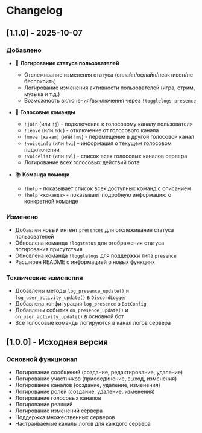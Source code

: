 # Changelog

## [1.1.0] - 2025-10-07

### Добавлено
- 📱 **Логирование статуса пользователей**
  - Отслеживание изменения статуса (онлайн/офлайн/неактивен/не беспокоить)
  - Логирование изменения активности пользователей (игра, стрим, музыка и т.д.)
  - Возможность включения/выключения через `!togglelogs presence`

- 🎤 **Голосовые команды**
  - `!join` (или `!j`) - подключение к голосовому каналу пользователя
  - `!leave` (или `!dc`) - отключение от голосового канала
  - `!move [канал]` (или `!mv`) - перемещение в другой голосовой канал
  - `!voiceinfo` (или `!vi`) - информация о текущем голосовом подключении
  - `!voicelist` (или `!vl`) - список всех голосовых каналов сервера
  - Логирование всех голосовых действий бота

- 📚 **Команда помощи**
  - `!help` - показывает список всех доступных команд с описанием
  - `!help <команда>` - показывает подробную информацию о конкретной команде

### Изменено
- Добавлен новый интент `presences` для отслеживания статуса пользователей
- Обновлена команда `!logstatus` для отображения статуса логирования присутствия
- Обновлена команда `!togglelogs` для поддержки типа `presence`
- Расширен README с информацией о новых функциях

### Технические изменения
- Добавлены методы `log_presence_update()` и `log_user_activity_update()` в `DiscordLogger`
- Добавлена конфигурация `log_presence` в `BotConfig`
- Добавлены события `on_presence_update()` и `on_user_activity_update()` в основной бот
- Все голосовые команды логируются в канал логов сервера

## [1.0.0] - Исходная версия

### Основной функционал
- Логирование сообщений (создание, редактирование, удаление)
- Логирование участников (присоединение, выход, изменения)
- Логирование каналов (создание, удаление, изменения)
- Логирование ролей (создание, удаление, изменения)
- Логирование голосовых каналов
- Логирование реакций
- Логирование изменений сервера
- Поддержка множественных серверов
- Настраиваемые каналы логов для каждого сервера

